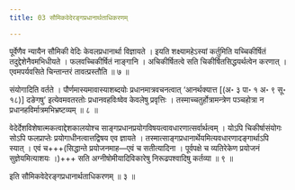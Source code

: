 ```yaml
---
title: 03 सौमिकवेदेरङ्गप्रधानार्थताधिकरणम्

---
```


पूर्वेणैव न्यायैन सौमिकी वेदिः केवलप्रधानार्था विज्ञायते । इयति शक्ष्यामहेऽस्यां कर्तुमिति यच्चिकीर्षितं तदुद्देशेनैवमभिधीयते । फलवच्चिकीर्षितं नाङ्गानि । अचिकीर्षितत्वे सति चिकीर्षितसिद्धयर्थत्वेन करणात् । एवमपर्यवसिते चिन्तान्तरं तावत्प्रस्तौति ॥ ७ ॥

संयोगादिति वर्तते । पौर्णमास्यमावास्याशब्दयोः प्रधानमात्रवचनत्वात् ‘आनर्थक्यात्त \[(अ॰ ३ पा॰ १ अ॰ ९ सू॰ १८)\] दङेगषु’ इत्येवमवतरतोः प्रधानवहविःष्वेव केवलेषु प्रवृत्तिः । तस्माच्चतुर्होत्रामन्त्रेण पञ्चहोत्रा न प्रधानहविर्मात्रमभिभ्रष्टव्यम् ॥ ८ ॥

वेदेर्देशविशेषात्मकत्वाद्देशकालयोश्च साङ्गप्रधानप्रयोगविषयत्वावधारणात्सर्वार्थत्वम् । योऽपि चिकीर्षासंयोगः सोऽपि फलप्राप्तेः प्रयोगाधीनत्वात्तद्विषय एव ज्ञायते । तस्मात्साङ्गप्रधानार्थेयमित्यवधारणादङ्गार्थाऽपि स्यात् । एवं च+++(सिद्धान्ते प्रयोजनमाह—एवं च सतीत्यादिना । पूर्वपक्षे च व्यतिरेकेण प्रयोजनं सुज्ञेयमित्याशयः ।)+++ सति अग्नीषोमीयादिविकारेषु निरूढपश्वादिषु कर्तव्या ॥ ९ ॥

इति सौमिकवेदेरङ्गप्रधानार्थताधिकरणम् ॥ ३ ॥
